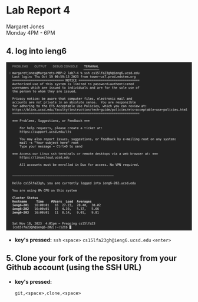 # **Lab Report 4** <br />
Margaret Jones <br />
Monday 4PM - 6PM <br />

## 4. log into ieng6
![Image](step4.png)
* **key's pressed:**
  ```ssh``` ```<space>``` ```cs15lfa23gh@ieng6.ucsd.edu``` ```<enter>```


## 5. Clone your fork of the repository from your Github account (using the SSH URL)

* **key's pressed:**
  ```
  git,<space>,clone,<space>
